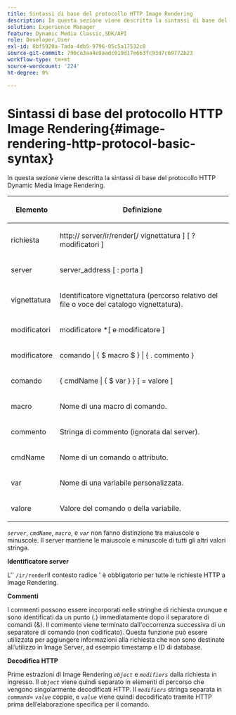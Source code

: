 ```yaml
---
title: Sintassi di base del protocollo HTTP Image Rendering
description: In questa sezione viene descritta la sintassi di base del protocollo HTTP Dynamic Media Image Rendering.
solution: Experience Manager
feature: Dynamic Media Classic,SDK/API
role: Developer,User
exl-id: 8bf5920a-7ada-4db5-9796-05c5a17532c8
source-git-commit: 790ce3aa4e9aadc019d17e663fc93d7c69772b23
workflow-type: tm+mt
source-wordcount: '224'
ht-degree: 0%

---
```


# Sintassi di base del protocollo HTTP Image Rendering{#image-rendering-http-protocol-basic-syntax}

In questa sezione viene descritta la sintassi di base del protocollo HTTP Dynamic Media Image Rendering.

<table id="table_0A7D7207EE6D4B08B62BE8620EBE0B25"> 
 <thead> 
  <tr> 
   <th colname="col1" class="entry"> <p>Elemento </p> </th> 
   <th colname="col2" class="entry"> <p>Definizione </p> </th> 
  </tr> 
 </thead>
 <tbody> 
  <tr> 
   <td colname="col1"> <p><span class="varname"> richiesta</span> </p> </td> 
   <td colname="col2"> <p>http://<span class="varname"> server</span>/ir/render[/<span class="varname"> vignettatura</span> ] [ ?<span class="varname"> modificatori</span> ] </p> </td> 
  </tr> 
  <tr> 
   <td colname="col1"> <p><span class="varname"> server </span> </p> </td> 
   <td colname="col2"> <p><span class="varname"> server_address</span> [ :<span class="varname"> porta</span> ] </p> </td> 
  </tr> 
  <tr> 
   <td colname="col1"> <p><span class="varname"> vignettatura </span> </p> </td> 
   <td colname="col2"> <p>Identificatore vignettatura (percorso relativo del file o voce del catalogo vignettatura). </p> </td> 
  </tr> 
  <tr> 
   <td colname="col1"> <p><span class="varname"> modificatori </span> </p> </td> 
   <td colname="col2"> <p><span class="varname"> modificatore</span> *[ e <span class="varname"> modificatore</span> ] </p> </td> 
  </tr> 
  <tr> 
   <td colname="col1"> <p><span class="varname"> modificatore </span> </p> </td> 
   <td colname="col2"> <p><span class="varname"> comando</span> | { $ <span class="varname"> macro</span> $ } | { .<span class="varname"> commento</span> } </p> </td> 
  </tr> 
  <tr> 
   <td colname="col1"> <p><span class="varname"> comando </span> </p> </td> 
   <td colname="col2"> <p>{ <span class="varname"> cmdName</span> | { $<span class="varname"> var</span> } } [ = <span class="varname"> valore</span> ] </p> </td> 
  </tr> 
  <tr> 
   <td colname="col1"> <p><span class="varname"> macro </span> </p> </td> 
   <td colname="col2"> <p>Nome di una macro di comando. </p> </td> 
  </tr> 
  <tr> 
   <td colname="col1"> <p><span class="varname"> commento </span> </p> </td> 
   <td colname="col2"> <p>Stringa di commento (ignorata dal server). </p> </td> 
  </tr> 
  <tr> 
   <td colname="col1"> <p><span class="varname"> cmdName </span> </p> </td> 
   <td colname="col2"> <p>Nome di un comando o attributo. </p> </td> 
  </tr> 
  <tr> 
   <td colname="col1"> <p><span class="varname"> var </span> </p> </td> 
   <td colname="col2"> <p>Nome di una variabile personalizzata. </p> </td> 
  </tr> 
  <tr> 
   <td colname="col1"> <p><span class="varname"> valore </span> </p> </td> 
   <td colname="col2"> <p>Valore del comando o della variabile. </p> </td> 
  </tr> 
 </tbody> 
</table>

*`server`*, *`cmdName`*, *`macro`*, e *`var`* non fanno distinzione tra maiuscole e minuscole. Il server mantiene le maiuscole e minuscole di tutti gli altri valori stringa.

**Identificatore server**

L&#39;&#39; `/ir/render`Il contesto radice &#39; è obbligatorio per tutte le richieste HTTP a Image Rendering.

**Commenti**

I commenti possono essere incorporati nelle stringhe di richiesta ovunque e sono identificati da un punto (.) immediatamente dopo il separatore di comandi (&amp;). Il commento viene terminato dall&#39;occorrenza successiva di un separatore di comando (non codificato). Questa funzione può essere utilizzata per aggiungere informazioni alla richiesta che non sono destinate all’utilizzo in Image Server, ad esempio timestamp e ID di database.

**Decodifica HTTP**

Prime estrazioni di Image Rendering *`object`* e *`modifiers`* dalla richiesta in ingresso. Il *`object`* viene quindi separato in elementi di percorso che vengono singolarmente decodificati HTTP. Il *`modifiers`* stringa separata in *`command`*= *`value`* coppie, e *`value`* viene quindi decodificato tramite HTTP prima dell’elaborazione specifica per il comando.
